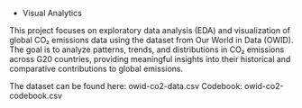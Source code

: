 - Visual Analytics

This project focuses on exploratory data analysis (EDA) and visualization of global CO₂ emissions data using the dataset from Our World in Data (OWID).
The goal is to analyze patterns, trends, and distributions in CO₂ emissions across G20 countries, providing meaningful insights into their historical and comparative contributions to global emissions.

The dataset can be found here:
owid-co2-data.csv
Codebook: owid-co2-codebook.csv
